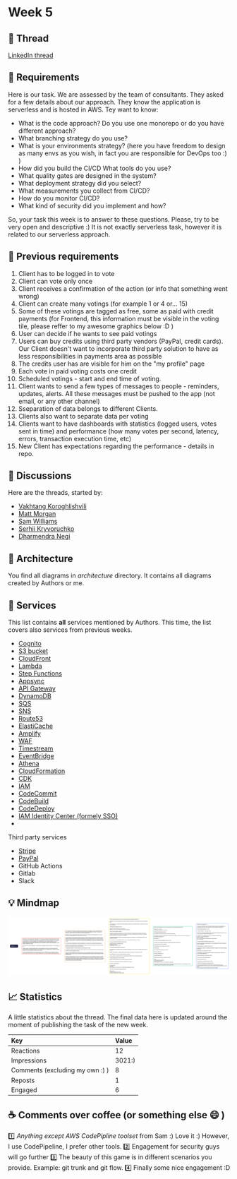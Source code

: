 # Week 5

## :link: Thread

[LinkedIn thread](https://www.linkedin.com/posts/pawelpiwosz_devops-aws-design-activity-7025588254343114752-mGiS)

## :page_with_curl: Requirements

Here is our task. We are assessed by the team of consultants. They asked for a few details about our approach. They know the application is serverless and is hosted in AWS. Tey want to know:

* What is the code approach? Do you use one monorepo or do you have different approach?
* What branching strategy do you use?
* What is your environments strategy? (here you have freedom to design as many envs as you wish, in fact you are responsible for DevOps too :) )
* How did you build the CI/CD What tools do you use?
* What quality gates are designed in the system?
* What deployment strategy did you select?
* What measurements you collect from CI/CD?
* How do you monitor CI/CD?
* What kind of security did you implement and how?

So, your task this week is to answer to these questions. Please, try to be very open and descriptive :) It is not exactly serverless task, however it is related to our serverless approach.

## :bookmark_tabs: Previous requirements

1. Client has to be logged in to vote
2. Client can vote only once
3. Client receives a confirmation of the action (or info that something went wrong)
4. Client can create many votings (for example 1 or 4 or... 15)
5. Some of these votings are tagged as free, some as paid with credit payments (for Frontend, this information must be visible in the voting tile, please reffer to my awesome graphics below :D )
6. User can decide if he wants to see paid votings
7. Users can buy credits using third party vendors (PayPal, credit cards). Our Client doesn't want to incorporate third party solution to have as less responsibilities in payments area as possible
8. The credits user has are visible for him on the "my profile" page
9. Each vote in paid voting costs one credit
10. Scheduled votings - start and end time of voting.
11. Client wants to send a few types of messages to people - reminders, updates, alerts. All these messages must be pushed to the app (not email, or any other channel)
12. Sseparation of data belongs to different Clients.
13. Clients also want to separate data per voting
14. Clients want to have dashboards with statistics (logged users, votes sent in time) and performance (how many votes per second, latency, errors, transaction execution time, etc)
15. New Client has expectations regarding the performance - details in repo.

## :thought_balloon: Discussions

Here are the threads, started by:

* [Vakhtang Koroghlishvili](discussions/VakhtangKoroghlishvili.md)
* [Matt Morgan](discussions/MattMorgan.md)
* [Sam Williams](discussions/SamWilliams.md)
* [Serhii Kryvoruchko](discussions/SerhiiKryvoruchko.md)
* [Dharmendra Negi](discussions/DharmendraNegi.md)

## :triangular_ruler: Architecture

You find all diagrams in *architecture* directory. It contains all diagrams created by Authors or me.

## :hammer: Services

This list contains **all** services mentioned by Authors. This time, the list covers also services from previous weeks.

* [Cognito](https://aws.amazon.com/cognito/)
* [S3 bucket](https://aws.amazon.com/s3/)
* [CloudFront](https://aws.amazon.com/cloudfront/)
* [Lambda](https://aws.amazon.com/lambda/)
* [Step Functions](https://aws.amazon.com/step-functions/)
* [Appsync](https://aws.amazon.com/appsync/)
* [API Gateway](https://aws.amazon.com/api-gateway/)
* [DynamoDB](https://aws.amazon.com/dynamodb/)
* [SQS](https://aws.amazon.com/sqs/)
* [SNS](https://aws.amazon.com/sns/)
* [Route53](https://aws.amazon.com/route53/)
* [ElastiCache](https://aws.amazon.com/elasticache/)
* [Amplify](https://aws.amazon.com/amplify/)
* [WAF](https://aws.amazon.com/waf/)
* [Timestream](https://aws.amazon.com/timestream/)
* [EventBridge](https://aws.amazon.com/eventbridge/)
* [Athena](https://aws.amazon.com/athena/)
* [CloudFormation](https://aws.amazon.com/cloudformation/)
* [CDK](https://aws.amazon.com/cdk/)
* [IAM](https://aws.amazon.com/iam/)
* [CodeCommit](https://aws.amazon.com/codecommit/)
* [CodeBuild](https://aws.amazon.com/codebuild/)
* [CodeDeploy](https://aws.amazon.com/codedeploy/)
* [IAM Identity Center (formely SSO)](https://aws.amazon.com/iam/identity-center/)
* 

Third party services

* [Stripe](https://stripe.com/)
* [PayPal](https://www.paypal.com/)
* GitHub Actions
* Gitlab
* Slack

## :bulb: Mindmap

![Mindmap for week 5](assets/week5-map.png)

## :chart_with_upwards_trend: Statistics

A little statistics about the thread. The final data here is updated around the moment of publishing the task of the new week.

| Key                             | Value |
| :------------------------------ | :---- |
| Reactions                       | 12    |
| Impressions                     | 3021:)|
| Comments (excluding my own :) ) | 8     |
| Reposts                         | 1     |
| Engaged                         | 6     |

## :coffee: Comments over coffee (or something else :smile: )

:one: *Anything except AWS CodePipline toolset* from Sam :) Love it :) However, I use CodePipeline, I prefer other tools.
:two: Engagement for security guys will go further
:three: The beauty of this game is in different scenarios you provide. Example: git trunk and git flow.
:four: Finally some nice engagement :D
